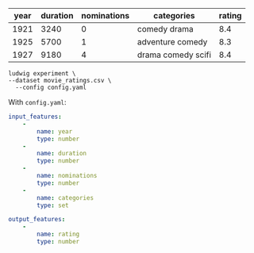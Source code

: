 | year | duration | nominations | categories         | rating |
| ---- | -------- | ----------- | ------------------ | ------ |
| 1921 | 3240     | 0           | comedy drama       | 8.4    |
| 1925 | 5700     | 1           | adventure comedy   | 8.3    |
| 1927 | 9180     | 4           | drama comedy scifi | 8.4    |

```
ludwig experiment \
--dataset movie_ratings.csv \
  --config config.yaml
```

With `config.yaml`:

```yaml
input_features:
    -
        name: year
        type: number
    -
        name: duration
        type: number
    -
        name: nominations
        type: number
    -
        name: categories
        type: set

output_features:
    -
        name: rating
        type: number
```
